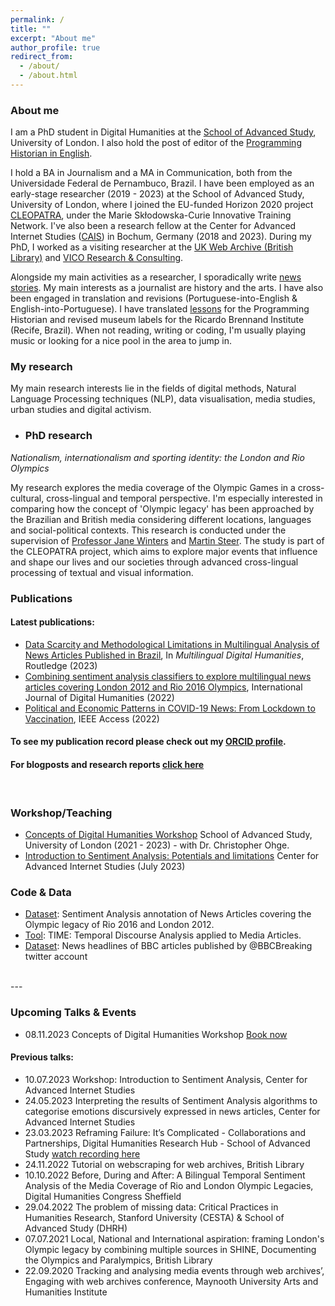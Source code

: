 ```yaml
---
permalink: /
title: ""
excerpt: "About me"
author_profile: true
redirect_from: 
  - /about/
  - /about.html
---
```

### About me

I am a PhD student in Digital Humanities at the [School of Advanced Study](https://www.sas.ac.uk/digital-humanities/dhrh/people/mello), University of London. I also hold the post of editor of the [Programming Historian in English](https://programminghistorian.org/en/project-team).

I hold a BA in Journalism and a MA in Communication, both from the Universidade Federal de Pernambuco, Brazil. I have been employed as an early-stage researcher (2019 - 2023) at the School of Advanced Study, University of London, where I joined the EU-funded Horizon 2020 project [CLEOPATRA](http://cleopatra-project.eu/), under the Marie Skłodowska-Curie Innovative Training Network. I've also been a research fellow at the Center for Advanced Internet Studies ([CAIS](https://www.cais-research.de/fellows/caio-mello/)) in Bochum, Germany (2018 and 2023). During my PhD, I worked as a visiting researcher at the [UK Web Archive (British Library)](https://blogs.bl.uk/webarchive/2021/07/londons-olympic-legacy-local-national-and-international-aspirations.html) and [VICO Research & Consulting](https://vico-research.com/). 

Alongside my main activities as a researcher, I sporadically write [news stories](https://www.clippings.me/caiocmello). My main interests as a journalist are history and the arts. I have also been engaged in translation and revisions (Portuguese-into-English & English-into-Portuguese). I have translated [lessons](https://programminghistorian.org/pt/licoes/analise-sentimento-exploracao-dados) for the Programming Historian and revised museum labels for the Ricardo Brennand Institute (Recife, Brazil). When not reading, writing or coding, I'm usually playing music or looking for a nice pool in the area to jump in.  

### My research
My main research interests lie in the fields of digital methods, Natural Language Processing techniques (NLP), data visualisation, media studies, urban studies and digital activism. 

- ### PhD research

_Nationalism, internationalism and sporting identity: the London and Rio Olympics_

My research explores the media coverage of the Olympic Games in a cross-cultural, cross-lingual and temporal perspective. I'm especially interested in comparing how the concept of 'Olympic legacy' has been approached by the Brazilian and British media considering different locations, languages and social-political contexts. This research is conducted under the supervision of [Professor Jane Winters](https://research.sas.ac.uk/search/staff/126/professor-jane-winters) and [Martin Steer](https://research.sas.ac.uk/search/staff/405/mr-marty-steer/). The study is part of the CLEOPATRA project, which aims to explore major events that influence and shape our lives and our societies through advanced cross-lingual processing of textual and visual information.  

### Publications

#### Latest publications:

- [Data Scarcity and Methodological Limitations in Multilingual Analysis of News Articles Published in Brazil](https://www.taylorfrancis.com/chapters/edit/10.4324/9781003393696-14/data-scarcity-methodological-limitations-multilingual-analysis-news-articles-published-brazil-caio-mello), In _Multilingual Digital Humanities_, Routledge (2023)
- [Combining sentiment analysis classifiers to explore multilingual news articles covering London 2012 and Rio 2016 Olympics](https://link.springer.com/article/10.1007/s42803-022-00052-9), International Journal of Digital Humanities (2022)
- [Political and Economic Patterns in COVID-19 News: From Lockdown to Vaccination](https://ieeexplore.ieee.org/document/9749092), IEEE Access (2022)

#### To see my publication record please check out my [ORCID profile](https://orcid.org/0000-0001-7492-7237). 
#### For blogposts and research reports [click here](https://www.clippings.me/caiomello)

<br>

### Workshop/Teaching

- [Concepts of Digital Humanities Workshop](https://port.sas.ac.uk/course/view.php?id=180&section=1) School of Advanced Study, University of London (2021 - 2023) - with Dr. Christopher Ohge.
- [Introduction to Sentiment Analysis: Potentials and limitations](https://github.com/CAIS-Research/Introduction-to-SA-Training-CAIS) Center for Advanced Internet Studies (July 2023)



### Code & Data

- [Dataset](https://github.com/caiocmello/sentiment-annotation-olympic-news): Sentiment Analysis annotation of News Articles covering the Olympic legacy of Rio 2016 and London 2012.
- [Tool](https://github.com/cleopatra-itn/TIME): TIME: Temporal Discourse Analysis applied to Media Articles.
- [Dataset](https://zenodo.org/record/6927800#.YxtKdHbMLD4): News headlines of BBC articles published by @BBCBreaking twitter account

<br>
---

### Upcoming Talks & Events

- 08.11.2023 Concepts of Digital Humanities Workshop [Book now](https://www.sas.ac.uk/events/concepts-digital-humanities-3)

#### Previous talks:
- 10.07.2023 Workshop: Introduction to Sentiment Analysis, Center for Advanced Internet Studies
- 24.05.2023 Interpreting the results of Sentiment Analysis algorithms to categorise emotions discursively expressed in news articles, Center for Advanced Internet Studies 
- 23.03.2023 Reframing Failure: It’s Complicated - Collaborations and Partnerships, Digital Humanities Research Hub - School of Advanced Study [watch recording here](https://www.youtube.com/watch?v=s3fPNbShOCM)
- 24.11.2022 Tutorial on webscraping for web archives, British Library
- 10.10.2022 Before, During and After: A Bilingual Temporal Sentiment Analysis of the Media Coverage of Rio and London Olympic Legacies, Digital Humanities Congress Sheffield
- 29.04.2022 The problem of missing data: Critical Practices in Humanities Research, Stanford University (CESTA) & School of Advanced Study (DHRH)
- 07.07.2021 Local, National and International aspiration: framing London's Olympic legacy by combining multiple sources in SHINE, Documenting the Olympics and Paralympics, British Library
- 22.09.2020 Tracking and analysing media events through web archives’, Engaging with web archives conference, Maynooth University Arts and Humanities Institute


  
                   


